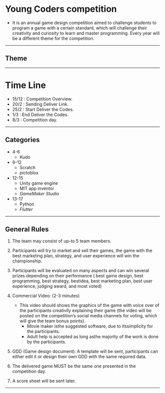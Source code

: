 # Young Coders competition

- It is an annual game design competition aimed to challenge students to program a
game with a certain standard, which will challenge their creativity and curiosity to
learn and master programming.
Every year will be a different theme for the competition.
---
## Theme

---
# Time Line
- 15/12 : Competition Overview.
- 20/2 : Sending Deliver Link.
- 25/2 : Start Deliver the Codes.
- 1/3  : End Deliver the Codes.
- 8/3  : Competition day.

---
## Categories 

- 4-6 
    - Kudo
- 6-12
    - Scratch
    - pictoblox 
- 12-15
    - Unity game engine
    - MIT app inventor
    - *GameMaker Studio*
- 13-17
    - Python
    - *Flutter*

---
## General Rules
1. The team may consist of up-to 5 team members.
2. Participants will try to market and sell their games, the game with the best marketing plan, strategy, and user experience will win the championship.

3. Participants will be evaluated on many aspects and can win several prizes depending on their performance ( best game design, best programming, best strategy, bestidea, best marketing plan, best user experience, judging award, and most voted)

4. Commercial Video: (2-3 minutes)
     - This video should shows the graphics of the game with voice over of the participants creativlly explaining their game (the video will be posted on the competition’s social media channels for voting, which will give the team bonus points). 
       - Movie maker isthe suggested software, due to itssimplicity for the participants.
       - Adult help is accepted as long asthe majority of the work is done by the participants.


5. GDD (Game design document): A template will be sent, participants can either edit it or design their own GDD with the same required data.
6. The delivered game MUST be the same one presented in the competition day.
7. A score sheet will be sent later.
---